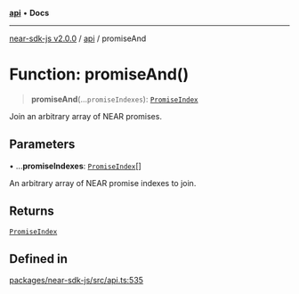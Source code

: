 [**api**](../README.md) • **Docs**

***

[near-sdk-js v2.0.0](../../packages.md) / [api](../README.md) / promiseAnd

# Function: promiseAnd()

> **promiseAnd**(...`promiseIndexes`): [`PromiseIndex`](../../utils/type-aliases/PromiseIndex.md)

Join an arbitrary array of NEAR promises.

## Parameters

• ...**promiseIndexes**: [`PromiseIndex`](../../utils/type-aliases/PromiseIndex.md)[]

An arbitrary array of NEAR promise indexes to join.

## Returns

[`PromiseIndex`](../../utils/type-aliases/PromiseIndex.md)

## Defined in

[packages/near-sdk-js/src/api.ts:535](https://github.com/dim-daskalov/near-sdk-js/blob/55110428626c8c36ebf4dd321736ce1171846720/packages/near-sdk-js/src/api.ts#L535)
